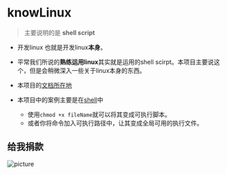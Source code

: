 # knowLinux

> 主要说明的是 **shell script**

- 开发linux 也就是开发linux**本身**。

- 平常我们所说的**熟练运用linux**其实就是运用的shell scirpt。本项目主要说这个，但是会稍微深入一些关于linux本身的东西。

-  本项目的[文档所在地](./doc/summary.md)

-  本项目中的案例主要是在[shell](./shell)中
    - 使用`chmod +x fileName`就可以将其变成可执行脚本。
    - 或者你将命令加入可执行路径中，让其变成全局可用的执行文件。

## 给我捐款

![picture](https://github.com/ThomasHuke/donate/blob/master/things.png)
